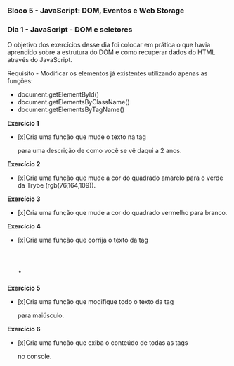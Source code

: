 ### Bloco 5 - JavaScript: DOM, Eventos e Web Storage
### Dia 1 - JavaScript - DOM e seletores

O objetivo dos exercícios desse dia foi colocar em prática o que havia aprendido sobre a estrutura do DOM e como recuperar dados do HTML através do JavaScript.

Requisito - Modificar os elementos já existentes utilizando apenas as funções:
  - document.getElementById()
  - document.getElementsByClassName()
  - document.getElementsByTagName()
       
**Exercício 1**  
- [x]Cria uma função que mude o texto na tag <p> para uma descrição de como você se vê daqui a 2 anos.

**Exercício 2**  
- [x]Cria uma função que mude a cor do quadrado amarelo para o verde da Trybe (rgb(76,164,109)).

**Exercício 3**  
- [x]Cria uma função que mude a cor do quadrado vermelho para branco.

**Exercício 4**  
- [x]Cria uma função que corrija o texto da tag <h1>.

**Exercício 5**  
- [x]Cria uma função que modifique todo o texto da tag <p> para maiúsculo.

**Exercício 6**  
- [x]Cria uma função que exiba o conteúdo de todas as tags <p> no console.
